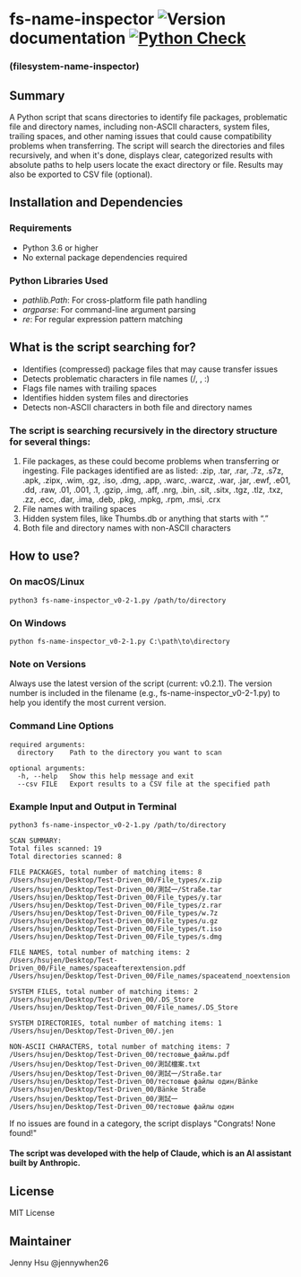 # fs-name-inspector ![Version](https://img.shields.io/badge/version-0.2.1-blue) documentation [![Python Check](https://github.com/jennywhen26/filesystem-name-inspector/actions/workflows/main.yml/badge.svg)](https://github.com/jennywhen26/filesystem-name-inspector/actions/workflows/main.yml)
### (filesystem-name-inspector)

## Summary
A Python script that scans directories to identify file packages, problematic file and directory names, including non-ASCII characters, system files, trailing spaces, and other naming issues that could cause compatibility problems when transferring. The script will search the directories and files recursively, and when it's done, displays clear, categorized results with absolute paths to help users locate the exact directory or file. Results may also be exported to CSV file (optional).

## Installation and Dependencies
### Requirements
- Python 3.6 or higher
- No external package dependencies required
### Python Libraries Used
- _pathlib.Path_: For cross-platform file path handling
- _argparse_: For command-line argument parsing
- _re_: For regular expression pattern matching

## What is the script searching for?
- Identifies (compressed) package files that may cause transfer issues
- Detects problematic characters in file names (/, , :)
- Flags file names with trailing spaces
- Identifies hidden system files and directories
- Detects non-ASCII characters in both file and directory names

### The script is searching recursively in the directory structure for several things:
1. File packages, as these could become problems when transferring or ingesting. File packages identified are as listed:
.zip, .tar, .rar, .7z, .s7z, .apk, .zipx, .wim, .gz, .iso, .dmg, .app, .warc, .warcz, .war, .jar, .ewf, .e01, .dd, .raw, .01, .001, .1, .gzip, .img, .aff, .nrg, .bin, .sit, .sitx, .tgz, .tlz, .txz, .zz, .ecc, .dar, .ima, .deb, .pkg, .mpkg, .rpm, .msi, .crx
2. File names with trailing spaces
3. Hidden system files, like Thumbs.db or anything that starts with “.”
4. Both file and directory names with non-ASCII characters

## How to use?

### On macOS/Linux
```python3 fs-name-inspector_v0-2-1.py /path/to/directory```

### On Windows
```python fs-name-inspector_v0-2-1.py C:\path\to\directory```

### Note on Versions
Always use the latest version of the script (current: v0.2.1). The version number is included in the filename 
(e.g., fs-name-inspector_v0-2-1.py) to help you identify the most current version.

### Command Line Options
```
required arguments:
  directory    Path to the directory you want to scan

optional arguments:
  -h, --help   Show this help message and exit
  --csv FILE   Export results to a CSV file at the specified path
```

### Example Input and Output in Terminal
```
python3 fs-name-inspector_v0-2-1.py /path/to/directory

SCAN SUMMARY:
Total files scanned: 19
Total directories scanned: 8

FILE PACKAGES, total number of matching items: 8
/Users/hsujen/Desktop/Test-Driven_00/File_types/x.zip
/Users/hsujen/Desktop/Test-Driven_00/測試一/Straße.tar
/Users/hsujen/Desktop/Test-Driven_00/File_types/y.tar
/Users/hsujen/Desktop/Test-Driven_00/File_types/z.rar
/Users/hsujen/Desktop/Test-Driven_00/File_types/w.7z
/Users/hsujen/Desktop/Test-Driven_00/File_types/u.gz
/Users/hsujen/Desktop/Test-Driven_00/File_types/t.iso
/Users/hsujen/Desktop/Test-Driven_00/File_types/s.dmg

FILE NAMES, total number of matching items: 2
/Users/hsujen/Desktop/Test-Driven_00/File_names/spaceafterextension.pdf 
/Users/hsujen/Desktop/Test-Driven_00/File_names/spaceatend_noextension 

SYSTEM FILES, total number of matching items: 2
/Users/hsujen/Desktop/Test-Driven_00/.DS_Store
/Users/hsujen/Desktop/Test-Driven_00/File_names/.DS_Store

SYSTEM DIRECTORIES, total number of matching items: 1
/Users/hsujen/Desktop/Test-Driven_00/.jen

NON-ASCII CHARACTERS, total number of matching items: 7
/Users/hsujen/Desktop/Test-Driven_00/тестовые_файлы.pdf
/Users/hsujen/Desktop/Test-Driven_00/測試檔案.txt
/Users/hsujen/Desktop/Test-Driven_00/測試一/Straße.tar
/Users/hsujen/Desktop/Test-Driven_00/тестовые файлы один/Bänke
/Users/hsujen/Desktop/Test-Driven_00/Bänke Straße
/Users/hsujen/Desktop/Test-Driven_00/測試一
/Users/hsujen/Desktop/Test-Driven_00/тестовые файлы один
```
If no issues are found in a category, the script displays "Congrats! None found!"

#### The script was developed with the help of Claude, which is an AI assistant built by Anthropic.

## License
MIT License
## Maintainer
Jenny Hsu @jennywhen26
